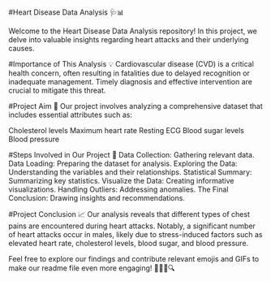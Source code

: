 #Heart Disease Data Analysis 🩺📊

Welcome to the Heart Disease Data Analysis repository! In this project, we delve into valuable insights regarding heart attacks and their underlying causes.

#Importance of This Analysis 💡
Cardiovascular disease (CVD) is a critical health concern, often resulting in fatalities due to delayed recognition or inadequate management. Timely diagnosis and effective intervention are crucial to mitigate this threat.

#Project Aim 🎯
Our project involves analyzing a comprehensive dataset that includes essential attributes such as:

Cholesterol levels
Maximum heart rate
Resting ECG
Blood sugar levels
Blood pressure

#Steps Involved in Our Project 📝
Data Collection: Gathering relevant data.
Data Loading: Preparing the dataset for analysis.
Exploring the Data: Understanding the variables and their relationships.
Statistical Summary: Summarizing key statistics.
Visualize the Data: Creating informative visualizations.
Handling Outliers: Addressing anomalies.
The Final Conclusion: Drawing insights and recommendations.

#Project Conclusion 📈
Our analysis reveals that different types of chest pains are encountered during heart attacks. Notably, a significant number of heart attacks occur in males, likely due to stress-induced factors such as elevated heart rate, cholesterol levels, blood sugar, and blood pressure.

Feel free to explore our findings and contribute relevant emojis and GIFs to make our readme file even more engaging! 🚀👨‍⚕️🔍

